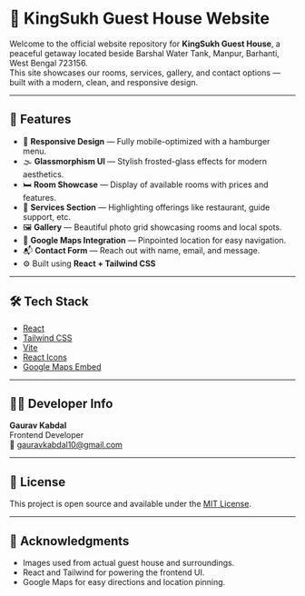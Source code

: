 # 🌄 KingSukh Guest House Website

Welcome to the official website repository for **KingSukh Guest House**, a peaceful getaway located beside Barshal Water Tank, Manpur, Barhanti, West Bengal 723156.  
This site showcases our rooms, services, gallery, and contact options — built with a modern, clean, and responsive design.

---

## 📌 Features

- 📱 **Responsive Design** — Fully mobile-optimized with a hamburger menu.
- 🌫️ **Glassmorphism UI** — Stylish frosted-glass effects for modern aesthetics.
- 🛏️ **Room Showcase** — Display of available rooms with prices and features.
- 🧾 **Services Section** — Highlighting offerings like restaurant, guide support, etc.
- 🖼️ **Gallery** — Beautiful photo grid showcasing rooms and local spots.
- 📍 **Google Maps Integration** — Pinpointed location for easy navigation.
- 📬 **Contact Form** — Reach out with name, email, and message.
- ⚙️ Built using **React + Tailwind CSS**

---

## 🛠️ Tech Stack

- [React](https://reactjs.org/)
- [Tailwind CSS](https://tailwindcss.com/)
- [Vite](https://vitejs.dev/)
- [React Icons](https://react-icons.github.io/react-icons/)
- [Google Maps Embed](https://developers.google.com/maps/documentation/embed)


---

## 🧑‍💻 Developer Info

**Gaurav Kabdal**  
Frontend Developer  
📧 gauravkabdal10@gmail.com  

---

## 📄 License

This project is open source and available under the [MIT License](LICENSE).

---

## 🙏 Acknowledgments

- Images used from actual guest house and surroundings.
- React and Tailwind for powering the frontend UI.
- Google Maps for easy directions and location pinning.
